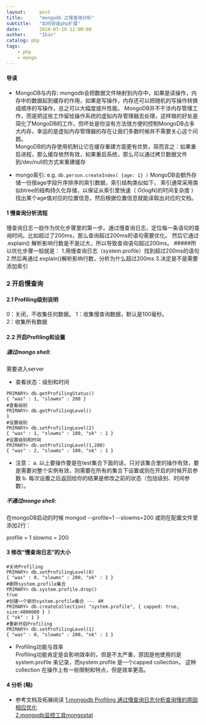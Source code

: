```yaml
---
layout:     post
title:      "mongodb 之慢查询分析"
subtitle:   "如何安装php扩展"
date:       2018-07-19 12:00:00
author:     "Ikin"
catalog: php
tags:
    - php
    - mongo
---
```

#### 导读 
* MongoDB与内存: mongodb会把数据文件映射到内存中，如果是读操作，内存中的数据起到缓存的作用，如果是写操作，内存还可以把随机的写操作转换成顺序的写操作，总之可以大幅度提升性能。
MongoDB并不干涉内存管理工作，而是把这些工作留给操作系统的虚拟内存管理器去处理，这样做的好处是简化了MongoDB的工作，但坏处是你没有方法很方便的控制MongoDB占多大内存，幸运的是虚拟内存管理器的存在让我们多数时候并不需要关心这个问题。  
MongoDB的内存使用机制让它在缓存重建方面更有优势，简而言之：如果重启进程，那么缓存依然有效，如果重启系统，那么可以通过拷贝数据文件到/dev/null的方式来重建缓存   
 
* mongo索引: e.g. `db.person.createIndex( {age: 1} )` MongoDB会额外存储一份按age字段升序排序的索引数据，索引结构类似如下，
索引通常采用类似btree的结构持久化存储，以保证从索引里快速（ O(logN)的时间复杂度 ）找出某个age值对应的位置信息，然后根据位置信息就能读取出对应的文档。


#### 1 慢查询分析流程
慢查询日志一般作为优化步骤里的第一步。通过慢查询日志，定位每一条语句的查询时间。比如超过了200ms，那么查询超过200ms的语句需要优化。
然后它通过 .explain() 解析影响行数是不是过大，所以导致查询语句超过200ms。
#####所以优化步骤一般就是： 
1.用慢查询日志（system.profile）找到超过200ms的语句
2.然后再通过.explain()解析影响行数，分析为什么超过200ms 
3.决定是不是需要添加索引

### 2 开启慢查询

#### 2.1 Profiling级别说明
0：关闭，不收集任何数据。 
1：收集慢查询数据，默认是100毫秒。  
2：收集所有数据  

#### 2.2 开启Profiling和设置

##### 通过mongo shell:
需要进入server 
* 查看状态：级别和时间  
```
PRIMARY> db.getProfilingStatus()
{ "was" : 1, "slowms" : 200 }
#查看级别
PRIMARY> db.getProfilingLevel()
1
#设置级别
PRIMARY> db.setProfilingLevel(2)
{ "was" : 1, "slowms" : 100, "ok" : 1 }
#设置级别和时间
PRIMARY> db.setProfilingLevel(1,200)
{ "was" : 2, "slowms" : 100, "ok" : 1 }
```

* 注意：
a. 以上要操作要是在test集合下面的话，只对该集合里的操作有效，要是需要对整个实例有效，则需要在所有的集合下设置或则在开启的时候开启参数
b. 每次设置之后返回给你的结果是修改之前的状态（包括级别、时间参数）。

##### 不通过mongo shell:
在mongoDB启动的时候
mongod --profile=1 --slowms=200
或则在配置文件里添加2行：

profile = 1
slowms = 200

#### 3 修改“慢查询日志”的大小
```
#关闭Profiling
PRIMARY> db.setProfilingLevel(0)
{ "was" : 0, "slowms" : 200, "ok" : 1 }
#删除system.profile集合
PRIMARY> db.system.profile.drop()
true
#创建一个新的system.profile集合 --- 4M
PRIMARY> db.createCollection( "system.profile", { capped: true, size:4000000 } )
{ "ok" : 1 }
#重新开启Profiling
PRIMARY> db.setProfilingLevel(1)
{ "was" : 0, "slowms" : 200, "ok" : 1 }
```

* Profiling功能与效率  
Profiling功能肯定是会影响效率的，但是不太严重，原因是他使用的是system.profile 来记录，而system.profile 是一个capped collection， 这种collection 在操作上有一些限制和特点，但是效率更高。

#### 4 分析 (略)

* 参考文档及拓展阅读
[1.mongodb Profiling 通过慢查询日志分析查询慢的原因 相应优化](http://blog.51cto.com/qiangsh/2052609)  
[2.mongodb监控工具mongostat](https://blog.csdn.net/u011186019/article/details/70918288)
